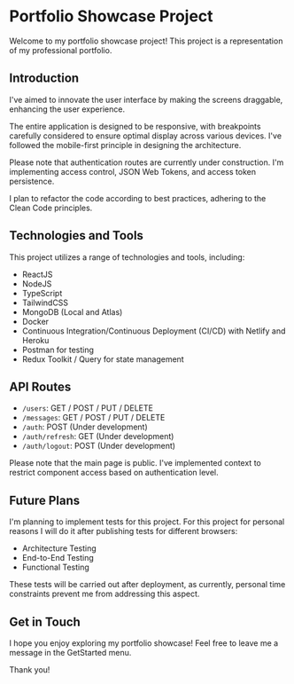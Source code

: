 # Portfolio Showcase Project

Welcome to my portfolio showcase project! This project is a representation of my professional portfolio.

## Introduction

I've aimed to innovate the user interface by making the screens draggable, enhancing the user experience.

The entire application is designed to be responsive, with breakpoints carefully considered to ensure optimal display across various devices. I've followed the mobile-first principle in designing the architecture.

Please note that authentication routes are currently under construction. I'm implementing access control, JSON Web Tokens, and access token persistence.

I plan to refactor the code according to best practices, adhering to the Clean Code principles.

## Technologies and Tools

This project utilizes a range of technologies and tools, including:

- ReactJS
- NodeJS
- TypeScript
- TailwindCSS
- MongoDB (Local and Atlas)
- Docker
- Continuous Integration/Continuous Deployment (CI/CD) with Netlify and Heroku
- Postman for testing
- Redux Toolkit / Query for state management

## API Routes

- `/users`: GET / POST / PUT / DELETE
- `/messages`: GET / POST / PUT / DELETE
- `/auth`: POST (Under development)
- `/auth/refresh`: GET (Under development)
- `/auth/logout`: POST (Under development)

Please note that the main page is public. I've implemented context to restrict component access based on authentication level.

## Future Plans

I'm planning to implement tests for this project. For this project for personal reasons I will do it after publishing tests for different browsers:
- Architecture Testing
- End-to-End Testing
- Functional Testing

These tests will be carried out after deployment, as currently, personal time constraints prevent me from addressing this aspect.

## Get in Touch

I hope you enjoy exploring my portfolio showcase! Feel free to leave me a message in the GetStarted menu.

Thank you!
